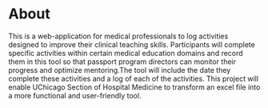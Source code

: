 # About

This is a web-application for medical professionals to log activities designed to improve their clinical teaching skills. Participants will complete specific activities within certain medical education domains and record them in this tool so that passport program directors can monitor their progress and optimize mentoring.The tool will include the date they complete these activities and a log of each of the activities. This project will enable UChicago Section of Hospital Medicine to transform an excel file into a more functional and user-friendly tool.
